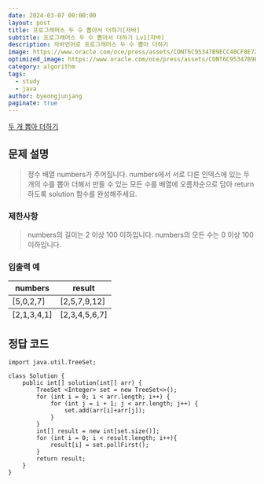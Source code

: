 ```yaml
---
date: 2024-03-07 00:00:00
layout: post
title: 프로그래머스 두 수 뽑아서 더하기[자바]
subtitle: 프로그래머스 두 수 뽑아서 더하기 Lv1[자바]
description: 자바언어로 프로그래머스 두 수 뽑아 더하기
image: https://www.oracle.com/oce/press/assets/CONT6C95347B9ECC40CF8E7272A74FD80BDE/native/rc24-java-logo.gif
optimized_image: https://www.oracle.com/oce/press/assets/CONT6C95347B9ECC40CF8E7272A74FD80BDE/native/rc24-java-logo.gif
category: algorithm
tags:
  - study
  - java
author: byeongjunjang
paginate: true
---
```


<a href="https://school.programmers.co.kr/learn/courses/30/lessons/68644">두 개 뽑아 더하기</a>

## 문제 설명

> 정수 배열 numbers가 주어집니다. numbers에서 서로 다른 인덱스에 있는 두 개의 수를 뽑아 더해서 만들 수 있는 모든 수를 배열에 오름차순으로 담아 return 하도록 solution 함수를 완성해주세요.

### 제한사항

> numbers의 길이는 2 이상 100 이하입니다.
numbers의 모든 수는 0 이상 100 이하입니다.

### 입출력 예

<table>
  <thead>
    <tr>
      <th>numbers</th>
      <th>result</th>
    </tr>
  </thead>
  <tfoot>
    <tr>
      <td>[2,1,3,4,1]</td>
      <td>[2,3,4,5,6,7]</td>
    </tr>
  </tfoot>
  <tbody>
    <tr>
      <td>[5,0,2,7]</td>
      <td>[2,5,7,9,12]</td>
    </tr>
  </tbody>
</table>

## 정답 코드

<pre>
<code>import java.util.TreeSet;

class Solution {
    public int[] solution(int[] arr) {
        TreeSet &lt;Integer&gt; set = new TreeSet&lt;&gt;();
        for (int i = 0; i < arr.length; i++) {
            for (int j = i + 1; j < arr.length; j++) {
                set.add(arr[i]+arr[j]);
            }
        }
        int[] result = new int[set.size()];
        for (int i = 0; i < result.length; i++){
            result[i] = set.pollFirst();
        }
        return result;
    }
}</code></pre>